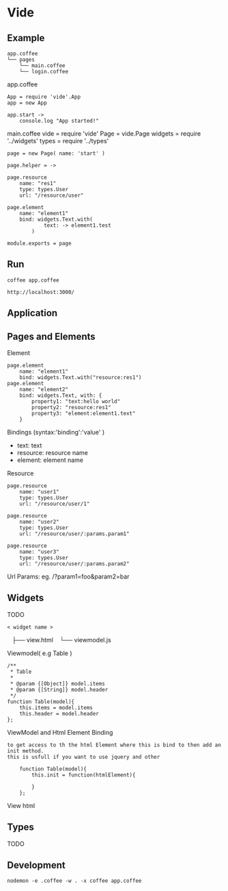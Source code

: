 Vide 
============================


Example
----------------------------

	app.coffee
	└── pages
	    └── main.coffee
	    └── login.coffee

app.coffee

	App = require 'vide'.App
	app = new App

	app.start ->
		console.log "App started!"

main.coffee
    vide    = require 'vide'
	Page    = vide.Page
	widgets = require '../widgets'
	types   = require '../types'

	page = new Page( name: 'start' )

	page.helper = -> 

	page.resource
		name: "res1"
		type: types.User
		url: "/resource/user"

	page.element 
		name: "element1"
		bind: widgets.Text.with(
				text: -> element1.test
			)

	module.exports = page

Run
----------------------------

	coffee app.coffee

	http://localhost:3000/

Application
----------------------------

Pages and Elements
----------------------------
Element

	page.element
		name: "element1"
		bind: widgets.Text.with("resource:res1")
	page.element
		name: "element2"
		bind: widgets.Text, with: {
			property1: "text:hello world"
			property2: "resource:res1"
			property3: "element:element1.text"
		}

Bindings (syntax:'binding':'value' ) 

- text: text 
- resource: resource name
- element: element name

Resource

	page.resource
		name: "user1"
		type: types.User
		url: "/resource/user/1"

	page.resource
		name: "user2"
		type: types.User
		url: "/resource/user/:params.param1"

	page.resource
		name: "user3"
		type: types.User
		url: "/resource/user/:params.param2"


Url Params: 
eg. 
	/<page>?param1=foo&param2=bar


Widgets
----------------------------
TODO

	< widget name >
    ├── view.html
    └── viewmodel.js

Viewmodel( e.g Table )

	/**
	 * Table 
	 *
	 * @param {[Object]} model.items
	 * @param {[String]} model.header
	 */
	function Table(model){
		this.items = model.items
		this.header = model.header
	};

ViewModel and Html Element Binding

	to get access to th the html Element where this is bind to then add an init method. 
	this is usfull if you want to use jquery and other 

		function Table(model){
			this.init = function(htmlElement){

			}
		};
View
	html


Types
----------------------------
TODO


Development
---------------------------

	nodemon -e .coffee -w . -x coffee app.coffee




